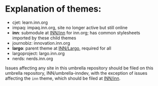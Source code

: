 # Explanation of themes:

- cjet: learn.inn.org
- impaq: impaq.inn.org, site no longer active but still online
- **inn**: submodule at [INN/inn](https://github.com/INN/inn) for inn.org; has common stylesheets imported by these child themes
- journobiz: innovation.inn.org
- **largo**: parent theme at [INN/Largo](https://github.com/INN/Largo), required for all 
- largoproject: largo.inn.org
- nerds: nerds.inn.org

Issues affecting any site in this umbrella repository should be filed on this umbrella repository, INN/umbrella-inndev, with the exception of issues affecting the `inn` theme, which should be filed at [INN/inn](https://github.com/INN/inn/issues/new).
